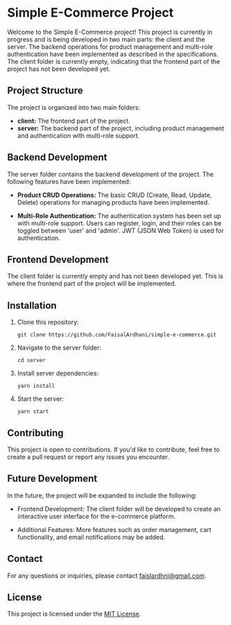 # Simple E-Commerce Project

Welcome to the Simple E-Commerce project! This project is currently in progress and is being developed in two main parts: the client and the server. The backend operations for product management and multi-role authentication have been implemented as described in the specifications. The client folder is currently empty, indicating that the frontend part of the project has not been developed yet.

## Project Structure

The project is organized into two main folders:

- **client:** The frontend part of the project.
- **server:** The backend part of the project, including product management and authentication with multi-role support.

## Backend Development

The server folder contains the backend development of the project. The following features have been implemented:

- **Product CRUD Operations:** The basic CRUD (Create, Read, Update, Delete) operations for managing products have been implemented.

- **Multi-Role Authentication:** The authentication system has been set up with multi-role support. Users can register, login, and their roles can be toggled between 'user' and 'admin'. JWT (JSON Web Token) is used for authentication.

## Frontend Development

The client folder is currently empty and has not been developed yet. This is where the frontend part of the project will be implemented.

## Installation

1. Clone this repository:
   ```
   git clone https://github.com/FaisalArdhani/simple-e-commerce.git
   ```

2. Navigate to the server folder:
   ```
   cd server
   ```

3. Install server dependencies:
   ```
   yarn install
   ```

4. Start the server:
   ```
   yarn start
   ```

## Contributing

This project is open to contributions. If you'd like to contribute, feel free to create a pull request or report any issues you encounter.

## Future Development

In the future, the project will be expanded to include the following:

- Frontend Development: The client folder will be developed to create an interactive user interface for the e-commerce platform.

- Additional Features: More features such as order management, cart functionality, and email notifications may be added.

## Contact

For any questions or inquiries, please contact [faislardhni@gmail.com](mailto:faislardhni@gmail.com).

## License

This project is licensed under the [MIT License](LICENSE).